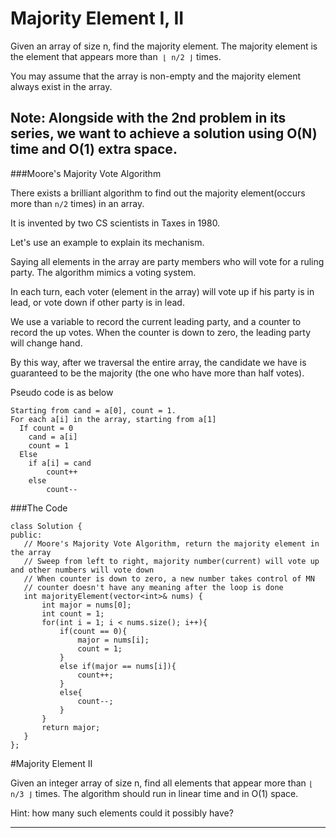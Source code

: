 # Majority Element I, II

Given an array of size n, find the majority element. The majority element is the element that appears more than``` ⌊ n/2 ⌋``` times.

You may assume that the array is non-empty and the majority element always exist in the array.


Note: Alongside with the 2nd problem in its series, we want to achieve a solution using O(N) time and O(1) extra space. 
---



###Moore's Majority Vote Algorithm


  There exists a brilliant algorithm to find out the majority element(occurs more than ```n/2``` times) in an array.
  
  It is invented by two CS scientists in Taxes in 1980. 
  
  Let's use an example to explain its mechanism.
  
  Saying all elements in the array are party members who will vote for a ruling party. The algorithm mimics a voting system.
  
  In each turn, each voter (element in the array) will vote up if his party is in lead, or vote down if other party is in lead. 
  
  We use a variable to record the current leading party, and a counter to record the up votes. When the counter is down to zero, the leading party will change hand.
  
  By this way, after we traversal the entire array, the candidate we have is guaranteed to be the majority (the one who have more than half votes). 
  
  
  Pseudo code is as below
  
 ```
 Starting from cand = a[0], count = 1.
 For each a[i] in the array, starting from a[1]
   If count = 0
     cand = a[i]
     count = 1
   Else
     if a[i] = cand
         count++
     else
         count--
 ```
  
 ###The Code
 
 ```
 class Solution {
public:
    // Moore's Majority Vote Algorithm, return the majority element in the array
    // Sweep from left to right, majority number(current) will vote up and other numbers will vote down
    // When counter is down to zero, a new number takes control of MN
    // counter doesn't have any meaning after the loop is done
    int majorityElement(vector<int>& nums) {
        int major = nums[0];
        int count = 1;
        for(int i = 1; i < nums.size(); i++){
            if(count == 0){
                major = nums[i];
                count = 1;
            }
            else if(major == nums[i]){
                count++;
            }
            else{
                count--;
            }
        }
        return major;
    }
};
 ```
 
 
 #Majority Element II
 
 Given an integer array of size n, find all elements that appear more than ```⌊ n/3 ⌋``` times. The algorithm should run in linear time and in O(1) space.
 
 Hint: how many such elements could it possibly have?
 
 
 

---


